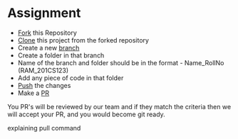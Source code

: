 # Assignment
* [Fork](https://docs.github.com/en/get-started/quickstart/fork-a-repo) this Repository
* [Clone](https://docs.github.com/en/repositories/creating-and-managing-repositories/cloning-a-repository) this project from the forked repository
* Create a new [branch](https://git-scm.com/docs/git-branch)
* Create a folder in that branch
* Name of the branch and folder should be in the format - Name_RollNo (RAM_201CS123)
* Add any piece of code in that folder
* [Push](https://docs.github.com/en/get-started/using-git/pushing-commits-to-a-remote-repository) the changes
* Make a [PR](https://docs.github.com/en/pull-requests/collaborating-with-pull-requests/proposing-changes-to-your-work-with-pull-requests/creating-a-pull-request)
  
You PR's will be reviewed by our team and if they match the criteria then we will accept your PR, and you would become git ready.

explaining pull command

